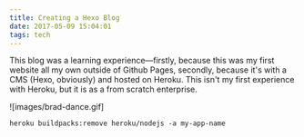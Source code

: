 ```yaml
---
title: Creating a Hexo Blog
date: 2017-05-09 15:04:01
tags: tech
---
```


This blog was a learning experience––firstly, because this was my first website all my own outside of Github Pages, secondly, because it's with a CMS (Hexo, obviously) and hosted on Heroku. This isn't my first experience with Heroku, but it is as a from scratch enterprise.


![images/brad-dance.gif]

```heroku buildpacks:remove heroku/nodejs -a my-app-name```
